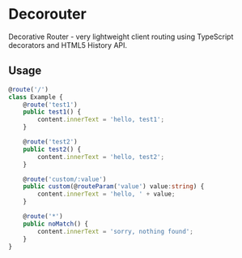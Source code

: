 # Decorouter

Decorative Router - very lightweight client routing using TypeScript decorators and HTML5 History API.

## Usage

```typescript
@route('/')
class Example {
    @route('test1')
    public test1() {
        content.innerText = 'hello, test1';
    }

    @route('test2')
    public test2() {
        content.innerText = 'hello, test2';
    }

    @route('custom/:value')
    public custom(@routeParam('value') value:string) {
        content.innerText = 'hello, ' + value;
    }

    @route('*')
    public noMatch() {
        content.innerText = 'sorry, nothing found';
    }
}
```

